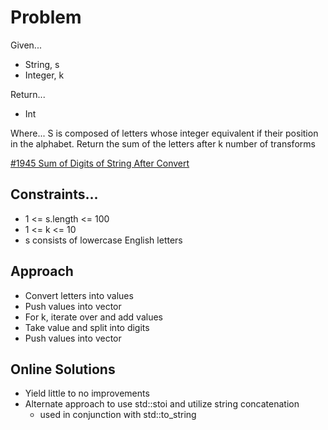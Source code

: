 
# Problem
Given...
- String, s
- Integer, k

Return...
- Int

Where...
S is composed of letters whose integer equivalent if their position in the alphabet.
Return the sum of the letters after k number of transforms

[\#1945 Sum of Digits of String After Convert](https://leetcode.com/problems/sum-of-digits-of-string-after-convert/description/?envType=daily-question&envId=2024-09-03)

## Constraints...
- 1 <= s.length <= 100
- 1 <= k <= 10
- s consists of lowercase English letters

## Approach
- Convert letters into values
- Push values into vector
- For k, iterate over and add values
- Take value and split into digits
- Push values into vector

## Online Solutions
- Yield little to no improvements
- Alternate approach to use std::stoi and utilize string concatenation
    - used in conjunction with std::to_string
